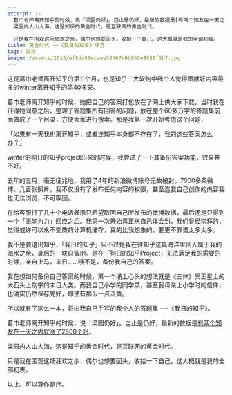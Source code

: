 ```yaml
---
excerpt: |-
  葛巾老师离开知乎的时候，说「梁园仍好」。岂止是仍好，最新的数据是[有两个知友在一天之内就涨了2800个粉](https://www.zhihu.com/question/29441948/answer/48899921)。  
  梁园内人山人海，这是知乎的黄金时代，是互联网的黄金时代。

  只是我在围观这场狂欢之余，偶尔也想要回头，收拾一下自己。这大概就是我的全部初衷。
title: 黄金时代 ——《我日的知乎》序言
tags: 日常
image: /assets/2015/ef8dc88ecaee38467c6b963e8859f3b7.jpg
---
```


这是葛巾老师离开知乎的第11个月，也是知乎三大软狗中我个人觉得贡献好内容最多的winter离开知乎的第40多天。

葛巾老师离开知乎的时候，她把自己的答案打包放在了网上供大家下载。当时我在征得她同意之后，整理了答题集所有回答的问题，放在整个60多万字的答题集前面做成了一个目录，方便大家进行搜索。那是我第一次开始考虑这个问题，

「如果有一天我也离开知乎，或者连知乎本身都不存在了，我的这些答案怎么办？」

winter的狗日的知乎project出来的时候，我尝试了一下其备份答案功能，效果并不好。

去年的三月，毫无征兆地，我用了4年的新浪微博账号无故被封。7000多条微博，几百张照片，我不仅没有了发布任何内容的权限，甚至连我自己创作的内容我也无法浏览，不可取回。

在给客服打了几十个电话表示只希望取回自己所发布的微博数据，最后还是只得到一个「无能为力」回应之后。我第一次开始真正从自己体会到，我们曾经崇拜的，觉得或许可以永不变质的计算机储存，真的比我想象的，要更不靠谱太多太多。

我不是要退出知乎，「我日的知乎」只不过是我在往知乎这篇海洋里倒入属于我的海水之余，身后的一块自留地。是在「狗日的知乎Project」无法满足我的需要的时候，亲自上马，来日……哦不是，备份我自己的答案。

我在想如何备份自己答案的时候，第一个涌上心头的想法就是《三体》冥王星上的大石头上刻字的末日人类。而我自己小学的同学录，甚至我母亲上小学时的信件，也确实仍然保存完好，即使有那么一点泛黄。

所以就有了这么一本，将由我自己手写的我个人的答题集 ---《我日的知乎》。

葛巾老师离开知乎的时候，说「梁园仍好」。岂止是仍好，最新的数据是[有两个知友在一天之内就涨了2800个粉](https://www.zhihu.com/question/29441948/answer/48899921)。

梁园内人山人海，这是知乎的黄金时代，是互联网的黄金时代。

只是我在围观这场狂欢之余，偶尔也想要回头，收拾一下自己。这大概就是我的全部初衷。

以上。可以算作是序。
